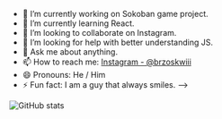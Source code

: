 - 🔭 I’m currently working on Sokoban game project.
- 🌱 I’m currently learning React.
- 👯 I’m looking to collaborate on Instagram.
- 🤔 I’m looking for help with better understanding JS.
- 💬 Ask me about anything.
- 📫 How to reach me: <a href="https://www.instagram.com/brzoskwiii/" rel="nofollow">Instagram - @brzoskwiii</a>
- 😄 Pronouns: He / Him
- ⚡ Fun fact: I am a guy that always smiles.
-->
<img src="https://github-readme-stats.vercel.app/api?username=JavaDevelopement&&show_icons=true&title_color=ffffff&icon_color=bb2acf&text_color=daf7dc&bg_color=151515" alt="GitHub stats">
